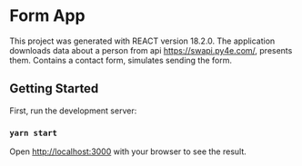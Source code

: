 # Form App

This project was generated with REACT version 18.2.0.
The application downloads data about a person from api https://swapi.py4e.com/, presents them.
Contains a contact form, simulates sending the form.

## Getting Started

First, run the development server:

### `yarn start`

Open [http://localhost:3000](http://localhost:3000) with your browser to see the result.
